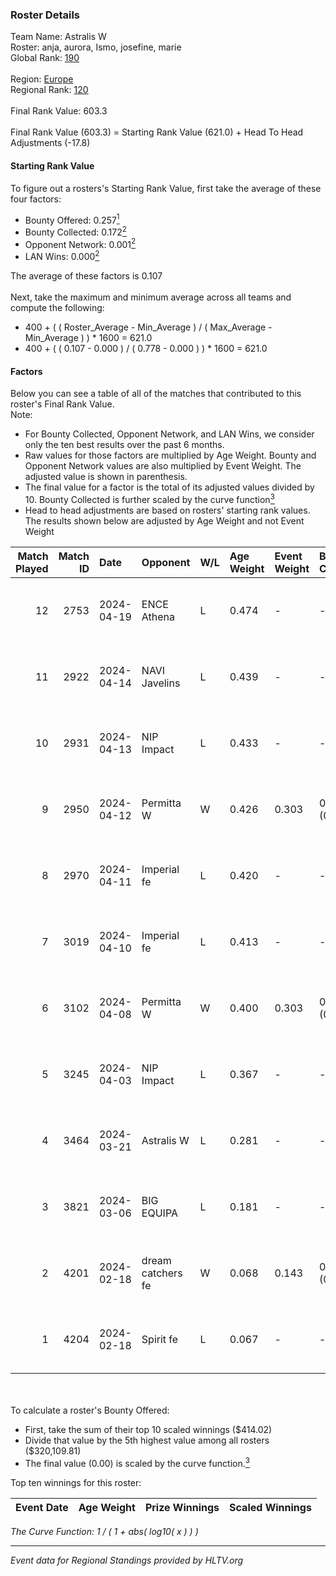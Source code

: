 ### Roster Details<br />
Team Name: Astralis W<br />
Roster: anja, aurora, Ismo, josefine, marie<br />
Global Rank: [190](../standings_global.md)<br />
<br />
Region: [Europe]( ../standings_europe.md)<br />
Regional Rank: [120]( ../standings_europe.md)<br />
<br />
Final Rank Value:  603.3<br />
<br />
Final Rank Value (603.3) = Starting Rank Value (621.0) + Head To Head Adjustments (-17.8)<br />

#### Starting Rank Value<br />
To figure out a rosters's Starting Rank Value, first take the average of these four factors:<br />
- Bounty Offered: 0.257[<sup>1</sup>](#table2)
- Bounty Collected: 0.172[<sup>2</sup>](#table1)
- Opponent Network: 0.001[<sup>2</sup>](#table1)
- LAN Wins: 0.000[<sup>2</sup>](#table1)

The average of these factors is 0.107<br />
<br />
Next, take the maximum and minimum average across all teams and compute the following:<br />
- 400 + ( ( Roster_Average - Min_Average ) / ( Max_Average - Min_Average ) ) * 1600 = 621.0
- 400 + ( ( 0.107 - 0.000 ) / ( 0.778 - 0.000 ) ) * 1600 = 621.0


#### Factors<br />
Below you can see a table of all of the matches that contributed to this roster's Final Rank Value.<br />
Note:<br />

- For Bounty Collected, Opponent Network, and LAN Wins, we consider only the ten best results over the past 6 months.
- Raw values for those factors are multiplied by Age Weight. Bounty and Opponent Network values are also multiplied by Event Weight. The adjusted value is shown in parenthesis.
- The final value for a factor is the total of its adjusted values divided by 10. Bounty Collected is further scaled by the curve function[<sup>3</sup>](#curveFunction)
- Head to head adjustments are based on rosters' starting rank values. The results shown below are adjusted by Age Weight and not Event Weight
<span id="table1"></span><br />


| Match Played | Match ID | Date       | Opponent          | W/L | Age Weight | Event Weight | Bounty Collected | Opponent Network | LAN Wins  | H2H Adj. | Roster                              |
| -: | -: | :- | :- | :- | :- | :- | :- | :- | :- | -: | :- |
|           12 |     2753 | 2024-04-19 | ENCE Athena       | L   | 0.474      | -            | -                | -                | -         |    -6.99 | anja, aurora, Ismo, josefine, marie |
|           11 |     2922 | 2024-04-14 | NAVI Javelins     | L   | 0.439      | -            | -                | -                | -         |    -3.33 | anja, aurora, Ismo, josefine, marie |
|           10 |     2931 | 2024-04-13 | NIP Impact        | L   | 0.433      | -            | -                | -                | -         |    -4.71 | anja, aurora, Ismo, josefine, marie |
|            9 |     2950 | 2024-04-12 | Permitta W        | W   | 0.426      | 0.303        | 0.000 (0.000)    | 0.016 (0.002)    | 0 (0.000) |     4.67 | anja, aurora, Ismo, josefine, marie |
|            8 |     2970 | 2024-04-11 | Imperial fe       | L   | 0.420      | -            | -                | -                | -         |    -1.10 | anja, aurora, Ismo, josefine, marie |
|            7 |     3019 | 2024-04-10 | Imperial fe       | L   | 0.413      | -            | -                | -                | -         |    -1.10 | anja, aurora, Ismo, josefine, marie |
|            6 |     3102 | 2024-04-08 | Permitta W        | W   | 0.400      | 0.303        | 0.000 (0.000)    | 0.016 (0.002)    | 0 (0.000) |     4.34 | anja, aurora, Ismo, josefine, marie |
|            5 |     3245 | 2024-04-03 | NIP Impact        | L   | 0.367      | -            | -                | -                | -         |    -4.31 | anja, aurora, Ismo, josefine, marie |
|            4 |     3464 | 2024-03-21 | Astralis W        | L   | 0.281      | -            | -                | -                | -         |    -3.97 | anja, aurora, Ismo, josefine, marie |
|            3 |     3821 | 2024-03-06 | BIG EQUIPA        | L   | 0.181      | -            | -                | -                | -         |    -1.71 | anja, aurora, Ismo, josefine, marie |
|            2 |     4201 | 2024-02-18 | dream catchers fe | W   | 0.068      | 0.143        | 0.016 (0.000)    | 0.167 (0.002)    | 0 (0.000) |     1.35 | anja, aurora, Ismo, josefine, marie |
|            1 |     4204 | 2024-02-18 | Spirit fe         | L   | 0.067      | -            | -                | -                | -         |    -0.93 | anja, aurora, Ismo, josefine, marie |

<br />
<span id="table2"></span><br />
To calculate a roster's Bounty Offered:<br />

- First, take the sum of their top 10 scaled winnings ($414.02)
- Divide that value by the 5th highest value among all rosters ($320,109.81)
- The final value (0.00) is scaled by the curve function.[<sup>3</sup>](#curveFunction)

Top ten winnings for this roster:<br />

| Event Date | Age Weight | Prize Winnings | Scaled Winnings |
| :- | -: | :- | :- |


<span id="curveFunction"></span>_The Curve Function: 1 / ( 1 + abs( log10( x ) ) )_<br />

---
_Event data for Regional Standings provided by HLTV.org_<br />
